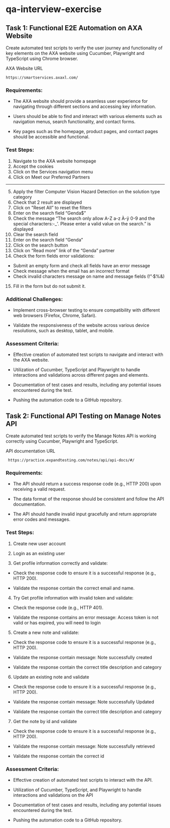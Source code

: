 # qa-interview-exercise

## Task 1: Functional E2E Automation on AXA Website 
Create automated test scripts to verify the user journey and functionality of key elements on the AXA website using Cucumber, Playwright and TypeScript using Chrome browser. 

AXA Website URL
```console
https://smartservices.axaxl.com/
```
### Requirements: 

* The AXA website should provide a seamless user experience for navigating through different sections and accessing key information. 

* Users should be able to find and interact with various elements such as navigation menus, search functionality, and contact forms. 

* Key pages such as the homepage, product pages, and contact pages should be accessible and functional. 

### Test Steps: 

1. Navigate to the AXA website homepage
2. Accept the cookies
3. Click on the Services navigation menu
4. Click on Meet our Preferred Partners
***********************************************************
5. Apply the filter Computer Vision Hazard Detection on the solution type category
6. Check that 2 result are displayed
7. Click on "Reset All” to reset the filters
8. Enter on the search field “Genda$”
9. Check the message “The search only allow A-Z a-z À-ÿ 0-9 and the special characters:-_'. Please enter a valid value on the search.” is displayed
10. Clear the search field
11. Enter on the search field “Genda”
12. Click on the search button
13. Click on “Read more” link of the “Genda” partner
14. Check the form fields error validations:
  *  Submit an empty form and check all fields have an error message
  *  Check message when the email has an incorrect format
  *  Check invalid characters message on name and message fields (!”·$%&)  
15. Fill in the form but do not submit it. 
      
### Additional Challenges: 

* Implement cross-browser testing to ensure compatibility with different web browsers (Firefox, Chrome, Safari). 

* Validate the responsiveness of the website across various device resolutions, such as desktop, tablet, and mobile.

### Assessment Criteria: 

* Effective creation of automated test scripts to navigate and interact with the AXA website.  

* Utilization of Cucumber, TypeScript and Playwright to handle interactions and validations across different pages and elements. 

* Documentation of test cases and results, including any potential issues encountered during the test. 

* Pushing the automation code to a GitHub repository. 


## Task 2: Functional API Testing on Manage Notes API  
Create automated test scripts to verify the Manage Notes API is working correctly using Cucumber, Playwright and TypeScript. 

API documentation URL
```console
 https://practice.expandtesting.com/notes/api/api-docs/#/ 
```

### Requirements: 
* The API should return a success response code (e.g., HTTP 200) upon receiving a valid request.
  
* The data format of the response should be consistent and follow the API documentation.
  
* The API should handle invalid input gracefully and return appropriate error codes and messages.
  
### Test Steps: 

1. Create new user account 

2. Login as an existing user 

3. Get profile information correctly and validate: 

  * Check the response code to ensure it is a successful response (e.g., HTTP 200). 

  * Validate the response contain the correct email and name. 

4. Try Get profile information with invalid token and validate: 

  * Check the response code (e.g., HTTP 401). 

  * Validate the response contains an error message: Access token is not valid or has expired, you will need to login 

5. Create a new note and validate: 

  * Check the response code to ensure it is a successful response (e.g., HTTP 200). 

  * Validate the response contain message: Note successfully created 

  * Validate the response contain the correct title description and category 

6. Update an existing note and validate 

  * Check the response code to ensure it is a successful response (e.g., HTTP 200). 

  * Validate the response contain message: Note successfully Updated 

  * Validate the response contain the correct title description and category 

7. Get the note by id and validate  

  * Check the response code to ensure it is a successful response (e.g., HTTP 200). 

  * Validate the response contain message: Note successfully retrieved 

  * Validate the response contain the correct id
    
### Assessment Criteria: 

*  Effective creation of automated test scripts to interact with the API.  

*  Utilization of Cucumber, TypeScript, and Playwright to handle interactions and validations on the API  

*  Documentation of test cases and results, including any potential issues encountered during the test. 

*  Pushing the automation code to a GitHub repository. 

